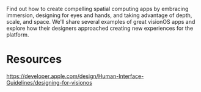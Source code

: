 Find out how to create compelling spatial computing apps by embracing immersion, designing for eyes and hands, and taking advantage of depth, scale, and space. We'll share several examples of great visionOS apps and explore how their designers approached creating new experiences for the platform.

# Resources
https://developer.apple.com/design/Human-Interface-Guidelines/designing-for-visionos
